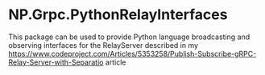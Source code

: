 # NP.Grpc.PythonRelayInterfaces

This package can be used to provide Python language broadcasting and observing interfaces for the RelayServer described in 
my https://www.codeproject.com/Articles/5353258/Publish-Subscribe-gRPC-Relay-Server-with-Separatio article
